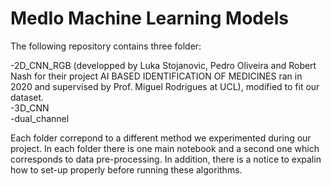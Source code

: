 # MedIo Machine Learning Models

The following repository contains three folder:

-2D_CNN_RGB (developped by Luka Stojanovic, Pedro Oliveira and Robert Nash for their project AI BASED IDENTIFICATION OF MEDICINES ran in 2020 and supervised by Prof. Miguel Rodrigues at UCL), modified to fit our dataset.  <br /> 
-3D_CNN <br /> 
-dual_channel <br /> 

Each folder correpond to a different method we experimented during our project. In each folder there is one main notebook and a second one which corresponds to data pre-processing. In addition, there is a notice to expalin how to set-up properly before running these algorithms. 
